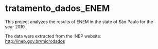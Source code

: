 # tratamento_dados_ENEM

This project analyzes the results of ENEM in the state of São Paulo for the year 2019.

The data were extracted from the INEP website: http://inep.gov.br/microdados

